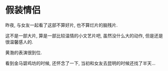# 假装情侣

昨夜, 与女友一起看了这部不算好片, 也不算烂片的脑残片.

这不是一部大片, 算是一部比较温情的小文艺片吧, 虽然没什么大的动作, 但是还是很温馨感人的.

黄渤的表演很到位.

看到金马碧鸡坊的时候, 还怀念了一下, 当初和女友去昆明的时候还找了半天…
